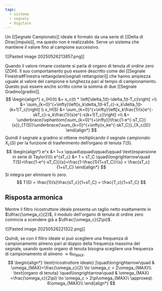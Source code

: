 ```yaml
---
tags:
  - sistema
  - segnale
  - digitale
---
```

Un [[Segnale Campionato]] ideale è formato da una serie di [[Delta di Dirac|impulsi]], ma questo non è realizzabile. Serve un sistema che mantiene il valore fino al campione successivo. 

![[Pasted image 20250526213857.png]]

Quando il valore rimane costante si parla di organo di tenuta _di ordine zero_ (ZOH). Il suo comportamento può essere descritto come dei [[Segnale Finestra#Finestra rettangolare|segnali rettangolari]] che hanno ampiezza uguale al valore del campione e lunghezza pari al tempo di campionamento. Questo può essere anche scritto come la somma di due [[Segnale Gradino|gradini]].
$$
\begin{align*}
x_{H}(t) &= x_c(t) * \left[\delta_1(t)-\delta_1(t-T_c)\right] =\\
&= \sum_{k=0}^{+\infty}\left[x_k\delta_1(t-kT_c)-x_k\delta_1(t-(k+1)T_c)\right] \\
x_H(S) &= \sum_{k=0}^{+\infty}\left[x_k\frac{1}{s}e^{-skT_c}-x_k\frac{1}{s}e^{-s(k+1)T_c}\right] =\\
&= \underbrace{\vphantom{\sum_{k=0}^{+\infty}}\frac{1-e^{-sT_C}}{s}}_{T(S)}\underbrace{\sum_{k=0}^{+\infty}x_ke^{-skT_C}}_{X_c(S)}
\end{align*}
$$
Quindi il segnale a gradino si ottiene moltiplicando il segnale campionato $X_c(S)$ per la funzione
di trasferimento dell’organo di tenuta $T(S)$. 
$$
\begin{align*}
e^x &= 1+x \qquad\qquad\qquad\qquad \text{espansione in serie di Taylor}\\\\
e^{sT_c} &= 1 + sT_C \quad\longrightarrow\quad T(S)=\frac{1-e^{-sT_C}}{s}=\frac{1-\frac{1}{1+sT_C}}{s} = \frac{sT_c}{1+sT_C}
\end{align*}
$$
Si integra per eliminare lo zero.
$$
T(S) = \frac{1}{s}\frac{sT_c}{1+sT_C} = \frac{T_c}{1+sT_C}
$$
## Risposta armonica
Mentre il filtro ricostruttore ideale presenta un taglio netto esattamente in $\dfrac{\omega_c}{2}$, il modulo dell'organo di tenuta di ordine zero comincia a scendere già a $\dfrac{\omega_c}{2\pi}$.

![[Pasted image 20250526221322.png]]

Quindi, se con il filtro ideale si può scegliere una frequenza di campionamento almeno pari al doppio della frequenza massima del segnale, usando questo organo di tenuta bisogna scegliere una frequenza di campionamento di almeno $\approx 6\omega_{MAX}$.
$$
\begin{align*}
\text{ricostruttore ideale} ]\quad\longrightarrow\quad & \omega_{MAX}<\frac{\omega_c}{2} \to \omega_c > 2\omega_{MAX}\\
\text{organo di tenuta} \quad\longrightarrow\quad & \omega_{MAX}<\frac{\omega_c}{2\pi} \to \omega_c > 2\pi\omega_{MAX}\ \approxeq\ 6\omega_{MAX}\\
\end{align*}
$$
